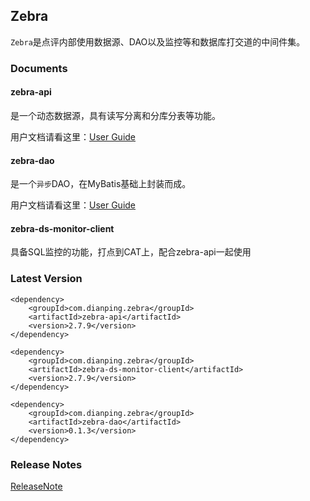 ## Zebra 
`Zebra`是点评内部使用数据源、DAO以及监控等和数据库打交道的中间件集。

### Documents
#### zebra-api
是一个动态数据源，具有读写分离和分库分表等功能。

用户文档请看这里：[User Guide](/arch/zebra/blob/master/zebra-api/README.md)
#### zebra-dao
是一个`异步`DAO，在MyBatis基础上封装而成。

用户文档请看这里：[User Guide](/arch/zebra/blob/master/zebra-dao/README.md)

#### zebra-ds-monitor-client
具备SQL监控的功能，打点到CAT上，配合zebra-api一起使用

### Latest Version
	<dependency>
		<groupId>com.dianping.zebra</groupId>
		<artifactId>zebra-api</artifactId>
		<version>2.7.9</version>
	</dependency>
	
	<dependency>
		<groupId>com.dianping.zebra</groupId>
		<artifactId>zebra-ds-monitor-client</artifactId>
		<version>2.7.9</version>
	</dependency>
	
	<dependency>
		<groupId>com.dianping.zebra</groupId>
		<artifactId>zebra-dao</artifactId>
		<version>0.1.3</version>
	</dependency>
	

### Release Notes
[ReleaseNote](/arch/zebra/blob/master/ReleaseNote.md)

